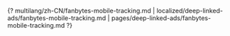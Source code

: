 {? multilang/zh-CN/fanbytes-mobile-tracking.md | localized/deep-linked-ads/fanbytes-mobile-tracking.md | pages/deep-linked-ads/fanbytes-mobile-tracking.md ?}
